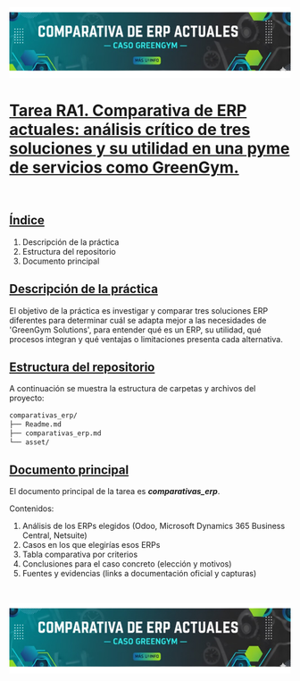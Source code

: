 ![Portada](./asset/Banners/Portada.png)

# <ins> Tarea RA1. Comparativa de ERP actuales: análisis crítico de tres soluciones y su utilidad en una pyme de servicios como GreenGym.</ins>

<br/>

## <ins>Índice</ins>

1. Descripción de la práctica
2. Estructura del repositorio
3. Documento principal


## <ins> Descripción de la práctica </ins>

El objetivo de la práctica es investigar y comparar tres soluciones ERP diferentes para determinar cuál se adapta mejor a las necesidades de 'GreenGym Solutions', para entender qué es un ERP, su utilidad, qué procesos integran y qué ventajas o limitaciones presenta cada alternativa.


## <ins> Estructura del repositorio </ins>

A continuación se muestra la estructura de carpetas y archivos del proyecto:

```
comparativas_erp/
├── Readme.md
├── comparativas_erp.md
└── asset/
```

## <ins> Documento principal </ins>

El documento principal de la tarea es **_comparativas_erp_**.

Contenidos:

1. Análisis de los ERPs elegidos (Odoo, Microsoft Dynamics 365 Business Central, Netsuite)
2. Casos en los que elegirías esos ERPs
3. Tabla comparativa por criterios
4. Conclusiones para el caso concreto (elección y motivos)
5. Fuentes y evidencias (links a documentación oficial y capturas)

</br>

![Portada](./asset/Banners/Portada.png)


